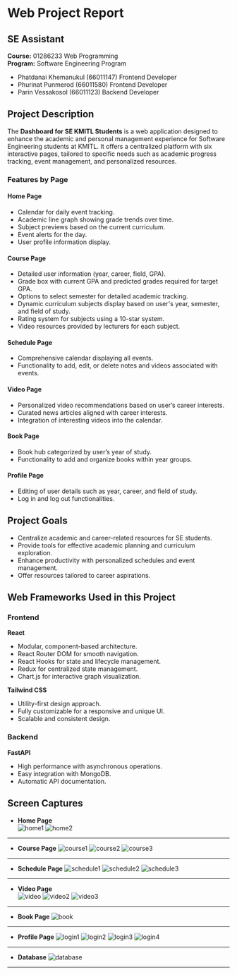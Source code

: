 # Web Project Report

## SE Assistant

**Course:** 01286233 Web Programming  
**Program:** Software Engineering Program  

- Phatdanai Khemanukul (66011147) Frontend Developer
- Phurinat Punmerod (66011580) Frontend Developer
- Parin Vessakosol (66011123) Backend Developer

## Project Description

The **Dashboard for SE KMITL Students** is a web application designed to enhance the academic and personal management experience for Software Engineering students at KMITL. It offers a centralized platform with six interactive pages, tailored to specific needs such as academic progress tracking, event management, and personalized resources.

### Features by Page

#### Home Page
- Calendar for daily event tracking.
- Academic line graph showing grade trends over time.
- Subject previews based on the current curriculum.
- Event alerts for the day.
- User profile information display.

#### Course Page
- Detailed user information (year, career, field, GPA).
- Grade box with current GPA and predicted grades required for target GPA.
- Options to select semester for detailed academic tracking.
- Dynamic curriculum subjects display based on user's year, semester, and field of study.
- Rating system for subjects using a 10-star system.
- Video resources provided by lecturers for each subject.

#### Schedule Page
- Comprehensive calendar displaying all events.
- Functionality to add, edit, or delete notes and videos associated with events.

#### Video Page
- Personalized video recommendations based on user’s career interests.
- Curated news articles aligned with career interests.
- Integration of interesting videos into the calendar.

#### Book Page
- Book hub categorized by user’s year of study.
- Functionality to add and organize books within year groups.

#### Profile Page
- Editing of user details such as year, career, and field of study.
- Log in and log out functionalities.

## Project Goals
- Centralize academic and career-related resources for SE students.
- Provide tools for effective academic planning and curriculum exploration.
- Enhance productivity with personalized schedules and event management.
- Offer resources tailored to career aspirations.

## Web Frameworks Used in this Project

### Frontend

**React**
- Modular, component-based architecture.
- React Router DOM for smooth navigation.
- React Hooks for state and lifecycle management.
- Redux for centralized state management.
- Chart.js for interactive graph visualization.

**Tailwind CSS**
- Utility-first design approach.
- Fully customizable for a responsive and unique UI.
- Scalable and consistent design.

### Backend

**FastAPI**
- High performance with asynchronous operations.
- Easy integration with MongoDB.
- Automatic API documentation.

## Screen Captures

- **Home Page**  
![home1](https://github.com/user-attachments/assets/2ef0cd75-f5da-412a-8ef5-5e2557b286d4)
![home2](https://github.com/user-attachments/assets/4bb05cbc-5a8d-42a0-8425-fe931e38a8a5)
___

- **Course Page**
![course1](https://github.com/user-attachments/assets/efd80f44-adad-4fe7-bdd2-38ea20e09cde)
![course2](https://github.com/user-attachments/assets/180704b1-db5b-4d3e-b39a-f6ed051cf8d0)
![course3](https://github.com/user-attachments/assets/eaf4bb88-fe1a-4837-ba3e-87978dc4cf35)
___



- **Schedule Page**
![schedule1](https://github.com/user-attachments/assets/626446fa-ce4d-41d7-9b83-f88ecf2f86e6)
![schedule2](https://github.com/user-attachments/assets/b2df6acb-0e7d-416c-8a2b-cce5d68f4da3)
![schedule3](https://github.com/user-attachments/assets/80354cde-275f-4936-9abe-fc9bd8e8c70c)
___


- **Video Page**  
![video](https://github.com/user-attachments/assets/ac98c4aa-e61a-45c4-9a68-2fff9017f169)
![video2](https://github.com/user-attachments/assets/da0f4b20-6567-41b1-871c-f302422cd1ae)
![video3](https://github.com/user-attachments/assets/de9b08c0-4b80-4b0b-a135-eb4860adb9f0)
___
- **Book Page** 
![book](https://github.com/user-attachments/assets/0346d12b-f92d-43e8-a73f-3331678514dc)
___

- **Profile Page**
![login1](https://github.com/user-attachments/assets/51d0a7df-fcda-4d39-ae66-dcb871c5e7ec)
![login2](https://github.com/user-attachments/assets/940c6d35-dd40-48d7-9b74-6279e11286b0)
![login3](https://github.com/user-attachments/assets/070b6d2c-2eea-413b-8be9-d9f961296fc0)
![login4](https://github.com/user-attachments/assets/d95b5643-3bf6-4bf1-aefd-e10241763615)
___
- **Database**
![database](https://github.com/user-attachments/assets/c3e689eb-958b-4867-96f5-edbd9b198557)

___

